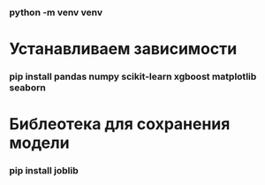### python -m venv venv

# Устанавливаем зависимости 
### pip install pandas numpy scikit-learn xgboost matplotlib seaborn


# Библеотека для сохранения модели 
### pip install joblib


